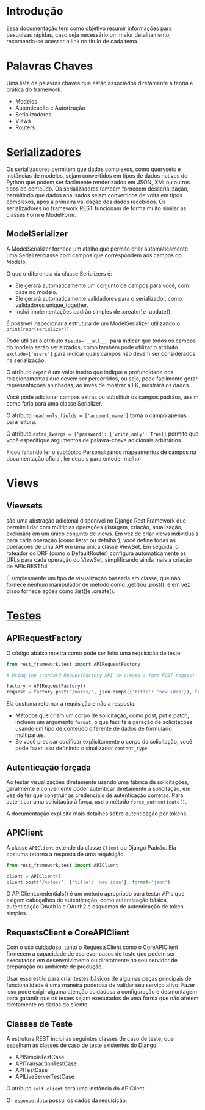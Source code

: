 # Introdução
Essa documentação tem como objetivo resumir informações para pesquisas rápidas, caso seja necessário um maior detalhamento, recomenda-se acessar o link no título de cada tema.

# Palavras Chaves
Uma lista de palavras chaves que estão associados diretamente a teoria e prática do framework:
- Modelos
- Autenticação e Autorização
- Serializadores
- Views
- Routers

# [Serializadores](https://www.django-rest-framework.org/api-guide/serializers/)
Os serializadores permitem que dados complexos, como querysets e instâncias de modelos, sejam convertidos em tipos de dados nativos do Python que podem ser facilmente renderizados em JSON, XMLou outros tipos de conteúdo. Os serializadores também fornecem desserialização, permitindo que dados analisados ​​sejam convertidos de volta em tipos complexos, após a primeira validação dos dados recebidos. Os serializadores no framework REST funcionam de forma muito similar as classes Form e ModelForm.

## ModelSerializer
A ModelSerializer fornece um atalho que permite criar automaticamente uma Serializerclasse com campos que correspondem aos campos do Modelo.

O que o diferencia da classe Serializers é:
- Ele gerará automaticamente um conjunto de campos para você, com base no modelo.
- Ele gerará automaticamente validadores para o serializador, como validadores unique_together.
- Inclui implementações padrão simples de .create()e .update().

É possível inspecionar a estrutura de um ModelSerializer utilizando o `print(repr(serializer))`

Pode utilizar o atributo `fields='__all__'` para indicar que todos os campos do modelo serão serializados, como também pode utilizar o atributo `exclude=['users']` para indicar quais campos não devem ser considerados na serialização.

O atributo `depth` é um valor inteiro que indique a profundidade dos relacionamentos que devem ser percorridos, ou seja, pode facilmente gerar representações aninhadas, ao invés de mostrar a FK, mostrará os dados.

Você pode adicionar campos extras ou substituir os campos padrãos, assim como faria para uma classe Serializer.

O atributo `read_only_fields = ['account_name']` torna o campo apenas para leitura.

O atributo `extra_kwargs = {'password': {'write_only': True}}` permite que você especifique argumentos de palavra-chave adicionais arbitrários.

Ficou faltando ler o subtópico Personalizando mapeamentos de campos na documentação oficial, ler depois para enteder melhor.

# Views
## Viewsets
são uma abstração adicional disponível no Django Rest Framework que permite lidar com múltiplas operações (listagem, criação, atualização, exclusão) em um único conjunto de views. Em vez de criar views individuais para cada operação (como listar ou detalhar), você define todas as operações de uma API em uma única classe ViewSet. Em seguida, o roteador do DRF (como o DefaultRouter) configura automaticamente as URLs para cada operação do ViewSet, simplificando ainda mais a criação de APIs RESTful.

É simplesmente um tipo de visualização baseada em classe, que não fornece nenhum manipulador de método como .get()ou .post(), e em vez disso fornece ações como .list()e .create().

# [Testes](https://www.django-rest-framework.org/api-guide/testing/#explicitly-encoding-the-request-body)
## APIRequestFactory
O código abaixo mostra como pode ser feito uma requisição de teste:

```python
from rest_framework.test import APIRequestFactory

# Using the standard RequestFactory API to create a form POST request

factory = APIRequestFactory()
request = factory.post('/notes/', json.dumps({'title': 'new idea'}), format='json', content_type='application/json')
```
Ela costuma retornar a requisição e não a resposta.

- Métodos que criam um corpo de solicitação, como post, put e patch, incluem um argumento `format`, o que facilita a geração de solicitações usando um tipo de conteúdo diferente de dados de formulário multipartes.
- Se você precisar codificar explicitamente o corpo da solicitação, você pode fazer isso definindo o sinalizador `content_type`.

## Autenticação forçada
Ao testar visualizações diretamente usando uma fábrica de solicitações, geralmente é conveniente poder autenticar diretamente a solicitação, em vez de ter que construir as credenciais de autenticação corretas. Para autenticar uma solicitação à força, use o método `force_authenticate()`.

A documentação explicita mais detalhes sobre autenticação por tokens.

## APIClient
A classe `ÀPIClient` extende da classe `Client` do Django Padrão. Ela costuma retorna a resposta de uma requisição.

```python
from rest_framework.test import APIClient

client = APIClient()
client.post('/notes/', {'title': 'new idea'}, format='json')
```
O APIClient.credentials() é um método apropriado para testar APIs que exigem cabeçalhos de autenticação, como autenticação básica, autenticação OAuth1a e OAuth2 e esquemas de autenticação de token simples.

## RequestsClient e CoreAPIClient
Com o uso cuidadoso, tanto o RequestsClient como o CoreAPIClient fornecem a capacidade de escrever casos de teste que podem ser executados em desenvolvimento ou diretamente no seu servidor de preparação ou ambiente de produção.

Usar esse estilo para criar testes básicos de algumas peças principais de funcionalidade é uma maneira poderosa de validar seu serviço ativo. Fazer isso pode exigir alguma atenção cuidadosa à configuração e desmontagem para garantir que os testes sejam executados de uma forma que não afetem diretamente os dados do cliente.

## Classes de Teste
A estrutura REST inclui as seguintes classes de caso de teste, que espelham as classes de caso de teste existentes do Django:
- APISimpleTestCase
- APITransactionTestCase
- APITestCase
- APILiveServerTestCase

O atributo `self.client` será uma instância do APIClient.

O `response.data` possui os dados da requisição.
